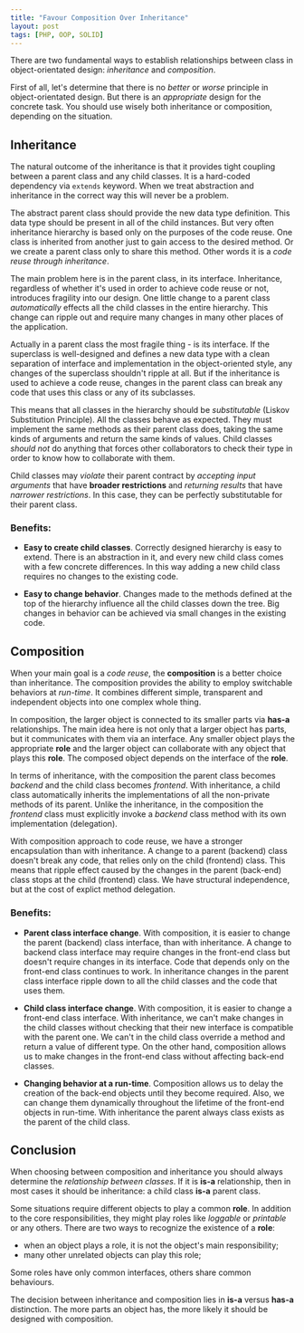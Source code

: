 ```yaml
---
title: "Favour Composition Over Inheritance"
layout: post
tags: [PHP, OOP, SOLID]
---
```


There are two fundamental ways to establish relationships between class in object-orientated design: *inheritance* and *composition*.

First of all, let's determine that there is no *better* or *worse* principle in object-orientated design. But there is an *appropriate* design for the concrete task. You should use wisely both inheritance or composition, depending on the situation.

## Inheritance

The natural outcome of the inheritance is that it provides tight coupling between a parent class and any child classes. It is a hard-coded dependency via `extends` keyword. When we treat abstraction and inheritance in the correct way this will never be a problem.

The abstract parent class should provide the new data type definition. This data type should be present in all of the child instances. But very often inheritance hierarchy is based only on the purposes of the code reuse. One class is inherited from another just to gain access to the desired method. Or we create a parent class only to share this method. Other words it is a *code reuse through inheritance*.

The main problem here is in the parent class, in its interface. Inheritance, regardless of whether it's used in order to achieve code reuse or not, introduces fragility into our design. One little change to a parent class *automatically* effects all the child classes in the entire hierarchy. This change can ripple out and require many changes in many other places of the application.

Actually in a parent class the most fragile thing - is its interface. If the superclass is well-designed and defines a new data type with a clean separation of interface and implementation in the object-oriented style, any changes of the superclass shouldn't ripple at all. But if the inheritance is used to achieve a code reuse, changes in the parent class can break any code that uses this class or any of its subclasses. 

This means that all classes in the hierarchy should be *substitutable* (Liskov Substitution Principle). All the classes behave as expected. They must implement the same methods as their parent class does, taking the same kinds of arguments and return the same kinds of values. Child classes *should not* do anything that forces other collaborators to check their type in order to know how to collaborate with them. 

Child classes may *violate* their parent contract by *accepting input arguments* that have **broader restrictions** and *returning results* that have *narrower restrictions*. In this case, they can be perfectly substitutable for their parent class.

### Benefits:

- **Easy to create child classes**. Correctly designed hierarchy is easy to extend. There is an abstraction in it, and every new child class comes with a few concrete differences. In this way adding a new child class requires no changes to the existing code. 

- **Easy to change behavior**. Changes made to the methods defined at the top of the hierarchy influence all the child classes down the tree. Big changes in behavior can be achieved via small changes in the existing code.

## Composition

When your main goal is a *code reuse*, the **composition** is a better choice than inheritance. The composition provides the ability to employ switchable behaviors at *run-time*. It combines different simple, transparent and independent objects into one complex whole thing. 

In composition, the larger object is connected to its smaller parts via **has-a** relationships. The main idea here is not only that a larger object has parts, but it communicates with them via an interface. Any smaller object plays the appropriate **role** and the larger object can collaborate with any object that plays this **role**. The composed object depends on the interface of the **role**.

In terms of inheritance, with the composition the parent class becomes *backend* and the child class becomes *frontend*. With inheritance, a child class automatically inherits the implementations of all the non-private methods of its parent. Unlike the inheritance, in the composition the *frontend* class must explicitly invoke a *backend* class method with its own implementation (delegation).

With composition approach to code reuse, we have a stronger encapsulation than with inheritance. A change to a parent (backend) class doesn't break any code, that relies only on the child (frontend) class. This means that ripple effect caused by the changes in the parent (back-end) class stops at the child (frontend) class. We have structural independence, but at the cost of explict method delegation.

### Benefits:

- **Parent class interface change**. With composition, it is easier to change the parent (backend) class interface, than with inheritance. A change to backend class interface may require changes in the front-end class but doesn't require changes in its interface. Code that depends only on the front-end class continues to work. In inheritance changes in the parent class interface ripple down to all the child classes and the code that uses them.

- **Child class interface change**. With composition, it is easier to change a front-end class interface. With inheritance, we can't make changes in the child classes without checking that their new interface is compatible with the parent one. We can't in the child class override a method and return a value of different type. On the other hand, composition allows us to make changes in the front-end class without affecting back-end classes.

- **Changing behavior at a run-time**. Composition allows us to delay the creation of the back-end objects until they become required. Also, we can change them dynamically throughout the lifetime of the front-end objects in run-time. With inheritance the parent always class exists as the parent of the child class.


## Conclusion

When choosing between composition and inheritance you should always determine the *relationship between classes*. If it is **is-a** relationship, then in most cases it should be inheritance: a child class **is-a** parent class. 

Some situations require different objects to play a common **role**. In addition to the core responsibilities, they might play roles like *loggable* or *printable* or any others. There are two ways to recognize the existence of a **role**:

- when an object plays a role, it is not the object's main responsibility;
- many other unrelated objects can play this role;

Some roles have only common interfaces, others share common behaviours.

The decision between inheritance and composition lies in **is-a** versus **has-a** distinction. The more parts an object has, the more likely it should be designed with composition.

